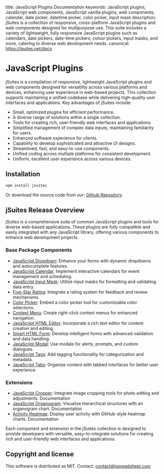 title: JavaScript Plugins Documentation
keywords: JavaScript plugins, JavaScript web components, JavaScript vanilla plugins, web components, calendar, date picker, datetime picker, color picker, input mask
description: jSuites is a collection of responsive, cross-platform JavaScript plugins and web components designed for multipurpose use. This suite includes a variety of lightweight, fully responsive JavaScript plugins such as calendars, date pickers, date-time pickers, colour pickers, input masks, and more, catering to diverse web development needs.
canonical: https://jsuites.net/docs

# JavaScript Plugins

jSuites is a compilation of responsive, lightweight JavaScript plugins and web components designed for versatility across various platforms and devices, enhancing user experience in web-based projects. This collection supports maintaining a unified codebase while delivering high-quality user interfaces and applications. Key advantages of jSuites include:

- Small, optimized plugins for efficient performance.
- A diverse range of solutions within a single collection.
- Tools for creating rich, user-friendly web interfaces and applications.
- Simplified management of complex data inputs, maintaining familiarity for users.
- Enhanced software experience for clients.
- Capability to develop sophisticated and attractive UI designs.
- Streamlined, fast, and easy-to-use components.
- Unified coding across multiple platforms for consistent development.
- Uniform, excellent user experience across various devices.


## Installation

```bash
npm install jsuites
```

Or download the source code from our: [Github Repository](https://github.com/jsuites/jsuites)


## jSuites Release Overview

jSuites is a comprehensive suite of common JavaScript plugins and tools for diverse web-based applications. These plugins are fully compatible and easily integrated with any JavaScript library, offering various components to enhance web development projects.

### Base Package Components

- [JavaScript Dropdown](/docs/dropdown): Enhance your forms with dynamic dropdowns and autocomplete features.
- [JavaScript Calendar](/docs/javascript-calendar): Implement interactive calendars for event management and scheduling.
- [JavaScript Input Mask](/docs/javascript-mask): Utilize input masks for formatting and validating data entry.
- [Five-Star Rating](/docs/rating): Integrate a rating system for feedback and review mechanisms.
- [Color Picker](/docs/color-picker): Embed a color picker tool for customizable color selections.
- [Context Menu](/docs/contextmenu): Create right-click context menus for enhanced navigation.
- [JavaScript HTML Editor](/docs/javascript-html-editor): Incorporate a rich text editor for content creation and editing.
- [Smart HTML Form](/docs/rich-form): Develop intelligent forms with advanced validation and data handling.
- [JavaScript Modal](/docs/modal): Use modals for alerts, prompts, and custom dialogues.
- [JavaScript Tags](/docs/javascript-tags): Add tagging functionality for categorization and metadata.
- [JavaScript Tabs](/docs/javascript-tabs): Organize content with tabbed interfaces for better user experience.

### Extensions

- [JavaScript Cropper](/docs/image-cropper): Integrate image cropping tools for photo editing and adjustments. Documentation
- [JavaScript Organogram](/docs/organogram): Visualize hierarchical structures with an organogram chart. Documentation
- [Activity Heatmap](/docs/heatmap): Display user activity with GitHub-style heatmap charts. Documentation

Each component and extension in the jSuites collection is designed to provide developers with versatile, easy-to-integrate solutions for creating rich and user-friendly web interfaces and applications.




## Copyright and license

This software is distributed as MIT. Contact: contact@jspreadsheet.com